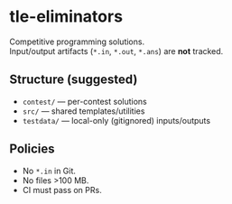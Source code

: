 # tle-eliminators

Competitive programming solutions.  
Input/output artifacts (`*.in`, `*.out`, `*.ans`) are **not** tracked.

## Structure (suggested)
- `contest/` — per-contest solutions
- `src/` — shared templates/utilities
- `testdata/` — local-only (gitignored) inputs/outputs

## Policies
- No `*.in` in Git.
- No files >100 MB.
- CI must pass on PRs.
